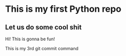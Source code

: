 # This is my first Python repo

## Let us do some cool shit

Hi!
This is gonna be fun!

This is my 3rd git commit command
